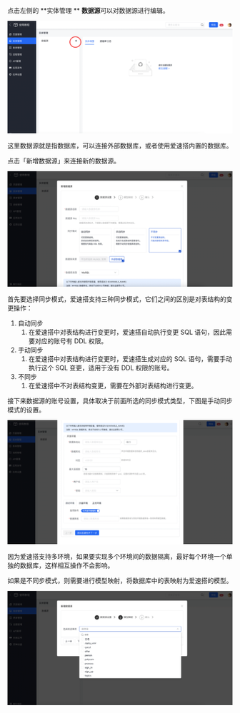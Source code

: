   
点击左侧的 **实体管理 **  **数据源**可以对数据源进行编辑。

![image.png](/img/快速入门/连接数据源/image_c89a38e.png)

这里数据源就是指数据库，可以连接外部数据库，或者使用爱速搭内置的数据库。

点击「新增数据源」来连接新的数据源。

![image.png](/img/快速入门/连接数据源/image_668bf9f.png)

首先要选择同步模式，爱速搭支持三种同步模式，它们之间的区别是对表结构的变更操作：

1. 自动同步
   1. 在爱速搭中对表结构进行变更时，爱速搭自动执行变更 SQL 语句，因此需要对应的账号有 DDL 权限。
2. 手动同步
   1. 在爱速搭中对表结构进行变更时，爱速搭生成对应的 SQL 语句，需要手动执行这个 SQL 变更，适用于没有 DDL 权限的账号。
3. 不同步
   1. 在爱速搭中不对表结构变更，需要在外部对表结构进行变更。

接下来数据源的账号设置，具体取决于前面所选的同步模式类型，下图是手动同步模式的设置。

![image.png](/img/快速入门/连接数据源/image_c8bae21.png)

因为爱速搭支持多环境，如果要实现多个环境间的数据隔离，最好每个环境一个单独的数据库，这样相互操作不会影响。

如果是不同步模式，则需要进行模型映射，将数据库中的表映射为爱速搭的模型。

![image.png](/img/快速入门/连接数据源/image_a07c125.png)